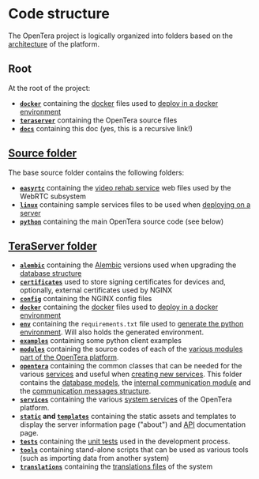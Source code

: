 # Code structure
The OpenTera project is logically organized into folders based on the [architecture](../Architecture-Overview) of the platform.

## Root
At the root of the project:
* **[`docker`](https://github.com/introlab/opentera/tree/main/docker)** containing the [docker](https://www.docker.com/) files used to [deploy in a docker environment](../Deployment)
* **[`teraserver`](https://github.com/introlab/opentera/tree/main/teraserver)** containing the OpenTera source files
* **[`docs`](https://github.com/introlab/opentera/tree/main/docs)** containing this doc (yes, this is a recursive link!)

## [Source folder](https://github.com/introlab/opentera/tree/main/teraserver)
The base source folder contains the following folders:
* **[`easyrtc`](https://github.com/introlab/opentera/tree/main/teraserver/easyrtc)** containing the [video rehab service](../services/Videorehab-Service) web files used by the WebRTC subsystem
* **[`linux`](https://github.com/introlab/opentera/tree/main/teraserver/linux)** containing sample services files to be used when [deploying on a server](../Deployment)
* **[`python`](https://github.com/introlab/opentera/tree/main/teraserver/python)** containing the main OpenTera source code (see below)

## [TeraServer folder](../services/teraserver/teraserver.rst)
* **[`alembic`](https://github.com/introlab/opentera/tree/main/teraserver/python/alembic)** containing the [Alembic](https://alembic.sqlalchemy.org) versions used when upgrading the [database structure](Database-Structure)
* **[`certificates`](https://github.com/introlab/opentera/tree/main/teraserver/python/certificates)** used to store signing certificates for devices and, optionally, external certificates used by NGINX
* **[`config`](https://github.com/introlab/opentera/tree/main/teraserver/python/config)** containing the NGINX config files
* **[`docker`](https://github.com/introlab/opentera/tree/main/docker)** containing the [docker](https://www.docker.com/) files used to [deploy in a docker environment](../Deployment)
* **[`env`](https://github.com/introlab/opentera/tree/main/teraserver/python/env)** containing the `requirements.txt` file used to [generate the python environment](Developers.rst). Will also holds the generated environment.
* **[`examples`](https://github.com/introlab/opentera/tree/main/teraserver/python/examples)** containing some python client examples
* **[`modules`](https://github.com/introlab/opentera/tree/main/teraserver/python/modules)** containing the source codes of each of the [various modules part of the OpenTera platform](../Architecture-Overview).
* **[`opentera`](https://github.com/introlab/opentera/tree/main/teraserver/python/opentera)** containing the common classes that can be needed for the various [services](../Architecture-Overview) and useful when [creating new services](Service-Creation). This folder contains the [database models](Database-Structure), the [internal communication module](Internal-services-communication-module) and the [communication messages structure](Messages-structure).
* **[`services`](https://github.com/introlab/opentera/tree/main/teraserver/python/services)** containing the various [system services](../Architecture-Overview) of the OpenTera platform.
* **[`static`](https://github.com/introlab/opentera/tree/main/teraserver/python/static) and [`templates`](https://github.com/introlab/opentera/tree/main/teraserver/python/templates)** containing the static assets and templates to display the server information page ("about") and [API](../services/teraserver/api/API) documentation page.
* **[`tests`](https://github.com/introlab/opentera/tree/main/teraserver/python/tests)** containing the [unit tests](Running-tests) used in the development process.
* **[`tools`](https://github.com/introlab/opentera/tree/main/teraserver/python/tools)** containing stand-alone scripts that can be used as various tools (such as importing data from another system)
* **[`translations`](https://github.com/introlab/opentera/tree/main/teraserver/python/translations)** containing the [translations files](Translations) of the system
